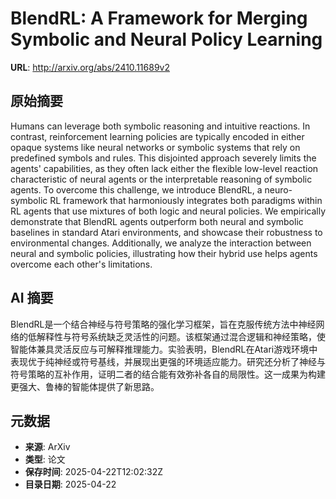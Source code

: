 # BlendRL: A Framework for Merging Symbolic and Neural Policy Learning

**URL**: http://arxiv.org/abs/2410.11689v2

## 原始摘要

Humans can leverage both symbolic reasoning and intuitive reactions. In
contrast, reinforcement learning policies are typically encoded in either
opaque systems like neural networks or symbolic systems that rely on predefined
symbols and rules. This disjointed approach severely limits the agents'
capabilities, as they often lack either the flexible low-level reaction
characteristic of neural agents or the interpretable reasoning of symbolic
agents. To overcome this challenge, we introduce BlendRL, a neuro-symbolic RL
framework that harmoniously integrates both paradigms within RL agents that use
mixtures of both logic and neural policies. We empirically demonstrate that
BlendRL agents outperform both neural and symbolic baselines in standard Atari
environments, and showcase their robustness to environmental changes.
Additionally, we analyze the interaction between neural and symbolic policies,
illustrating how their hybrid use helps agents overcome each other's
limitations.


## AI 摘要

BlendRL是一个结合神经与符号策略的强化学习框架，旨在克服传统方法中神经网络的低解释性与符号系统缺乏灵活性的问题。该框架通过混合逻辑和神经策略，使智能体兼具灵活反应与可解释推理能力。实验表明，BlendRL在Atari游戏环境中表现优于纯神经或符号基线，并展现出更强的环境适应能力。研究还分析了神经与符号策略的互补作用，证明二者的结合能有效弥补各自的局限性。这一成果为构建更强大、鲁棒的智能体提供了新思路。

## 元数据

- **来源**: ArXiv
- **类型**: 论文
- **保存时间**: 2025-04-22T12:02:32Z
- **目录日期**: 2025-04-22
